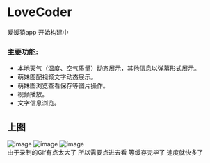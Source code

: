 # LoveCoder
爱媛猿app 开始构建中
### 主要功能:
* 本地天气（温度、空气质量）动态展示，其他信息以弹幕形式展示。
* 萌妹图配视频文字动态展示。
* 萌妹图浏览查看保存等图片操作。
* 视频播放。
* 文字信息浏览。
## 上图
 ![image](https://github.com/amsterly/LoveCoder/tree/myproject/screenshots/screenshots/start.gif) 
  ![image](https://github.com/amsterly/LoveCoder/tree/myproject/screenshots/screenshots/pic.gif) 
   ![image](https://github.com/amsterly/LoveCoder/tree/myproject/screenshots/screenshots/video.gif) 
  </br>
  由于录制的Gif有点太大了 所以需要点进去看 等缓存完毕了 速度就快多了
